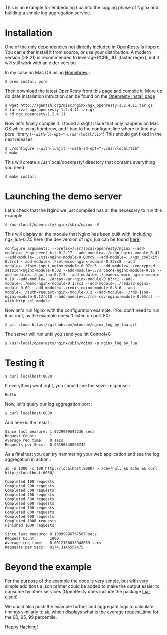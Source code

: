 This is an example for embedding Lua into the logging phase of Nginx and building a simple log aggregation service.

Installation
============

One of the only dependencies not directly included in OpenResty is libpcre.
You can either install it from source, or use your distribution.
A modern version (>8.21) is recommended to leverage PCRE_JIT (faster regex), but it will still work with an older version.

In my case on Mac OS using [Homebrew](http://mxcl.github.com/homebrew/) :

    $ brew install pcre


Then download the latest OpenResty from this [page](http://openresty.org/#Download)
and compile it.
More up do date installation intruction can be found on the [Openresty install page](http://openresty.org/#Installation)

    $ wget http://agentzh.org/misc/nginx/ngx_openresty-1.2.4.11.tar.gz
    $ tar xvzf ngx_openresty-1.2.4.11.tar.gz
    $ cd ngx_openresty-1.2.4.11

Now let's finally compile it.
I found a slight issue that only happens on Mac OS while using hombrew, and I had to the configure line where to find my pcre library (`--with-ld-opt="-L/usr/local/lib"`)
This should get fixed in the next releases
    
    $ ./configure --with-luajit --with-ld-opt="-L/usr/local/lib"
    $ make
    
This will create a /usr/local/openresty/ directory that contains everything you need

    $ make install
    

Launching the demo server
=========================

Let's check that the Nginx we just compiled has all the necessary to run this example

    $ /usr/local/openresty/nginx/sbin/nginx -V

This will display all the module that Nginx has been built with, including ngx_lua-0.7.5 here
(the dev version of ngx_lua can be found [here](https://github.com/chaoslawful/lua-nginx-module))
    
    configure arguments: --prefix=/usr/local/openresty/nginx --add-module=../ngx_devel_kit-0.2.17 --add-module=../echo-nginx-module-0.41 --add-module=../xss-nginx-module-0.03rc9 --add-module=../ngx_coolkit-0.2rc1 --add-module=../set-misc-nginx-module-0.22rc8 --add-module=../form-input-nginx-module-0.07rc5 --add-module=../encrypted-session-nginx-module-0.02 --add-module=../srcache-nginx-module-0.16 --add-module=../ngx_lua-0.7.5 --add-module=../headers-more-nginx-module-0.19 --add-module=../array-var-nginx-module-0.03rc1 --add-module=../memc-nginx-module-0.13rc3 --add-module=../redis2-nginx-module-0.09 --add-module=../redis-nginx-module-0.3.6 --add-module=../auth-request-nginx-module-0.2 --add-module=../rds-json-nginx-module-0.12rc10 --add-module=../rds-csv-nginx-module-0.05rc2 --with-http_ssl_module

Now let's run Nginx with the configuration example.
(You don't need to run it as root, as the example doesn't listen on port 80)

    $ git clone https://github.com/mtourne/nginx_log_by_lua.git
    
The server will run until you send you hit Control+C

    $ /usr/local/openresty/nginx/sbin/nginx -p nginx_log_by_lua


Testing it
==========

    $ curl localhost:8080
 
If everything went right, you should see the sever response :

    Hello
    
    
Now, let's query our log aggregation port :

    $ curl localhost:6080
    
And here is the result :

    Since last measure:	1.0729999542236 secs
    Request Count:		1
    Average req time:	0 secs
    Requests per Secs:	0.93196648896742
    
    
As a final test you can try hammering your web application and see the log aggregation in action :
    
    ab -n 1000 -c 100 http://localhost:8080/ > /dev/null && echo && curl http://localhost:6080/
    
    Completed 100 requests
    Completed 200 requests
    Completed 300 requests
    Completed 400 requests
    Completed 500 requests
    Completed 600 requests
    Completed 700 requests
    Completed 800 requests
    Completed 900 requests
    Completed 1000 requests
    Finished 1000 requests
    
    Since last measure:	0.10899996757507 secs
    Request Count:		1000
    Average req time:	0.0012160038948059 secs
    Requests per Secs:	9174.3146557475
    

Beyond the example
==================

For the purpose of the example the code is very simple, but with very simple additions a json printer could be added to make the output easier to consume by other services (OpenResty does include the package [lua-cjson](http://www.kyne.com.au/~mark/software/lua-cjson.php))

We could also push the example further and aggregate logs to calculate timings similarly to `ab`, which displays what is the average request_time for the 90, 95, 99 percentile.

Happy Hacking!

